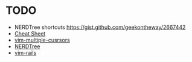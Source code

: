 # TODO

* NERDTree shortcuts https://gist.github.com/geekontheway/2667442
* [Cheat Sheet](http://www.viemu.com/vi-vim-cheat-sheet.gif)
* [vim-multiple-cusrsors](https://github.com/terryma/vim-multiple-cursors#quick-start)
* [NERDTree](https://github.com/scrooloose/nerdtree/blob/master/doc/NERD_tree.txt)
* [vim-rails](https://github.com/tpope/vim-rails)
